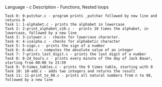 Language - c
Description - Functions, Nested loops

	Task 0: 0-putchar.c - program prints _putchar followed by new line and returns 0
	Task 1: 1-alphabet.c - prints the alphabet in lowercase 
	Task 2: 2-print_alphabet_x10.c -  prints 10 times the alphabet, in lowercase, followed by a new line
	Task 3: 3-islower.c - checks for lowercase character.
	Task 4: 4-isalpha.c - checks for alphabetic character
	Task 5: 5-sign.c - prints the sign of a number
	Task 6: 6-abs.c - computes the absolute value of an integer
	Task 7: 7-prints_last_digit.c - prints the last digit of a number
	Task 8: 8-24_hours.c - prints every minute of the day of Jack Bauer, starting from 00:00 to 23:59
	Task 9: 9-times_tables.c - prints the 9 times table, starting with 0
	Task 10: 10-add.c - adds two integers and returns the result
	Task 11: 11-print_to_98.c - prints all natural numbers from n to 98, followed by a new line
